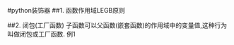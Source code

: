 #python装饰器
##1. 函数作用域LEGB原则

##2. 闭包(工厂函数)
子函数可以父函数(嵌套函数)的作用域中的变量值,这种行为叫做闭包或工厂函数.
例1
```python

```
